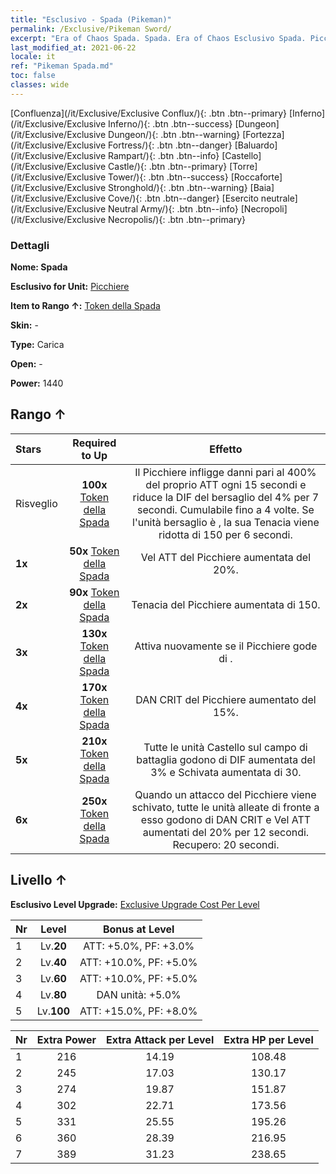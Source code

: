 ```yaml
---
title: "Esclusivo - Spada (Pikeman)"
permalink: /Exclusive/Pikeman Sword/
excerpt: "Era of Chaos Spada. Spada. Era of Chaos Esclusivo Spada. Picchiere Esclusivo."
last_modified_at: 2021-06-22
locale: it
ref: "Pikeman Spada.md"
toc: false
classes: wide
---
```

 [Confluenza](/it/Exclusive/Exclusive Conflux/){: .btn .btn--primary} [Inferno](/it/Exclusive/Exclusive Inferno/){: .btn .btn--success} [Dungeon](/it/Exclusive/Exclusive Dungeon/){: .btn .btn--warning} [Fortezza](/it/Exclusive/Exclusive Fortress/){: .btn .btn--danger} [Baluardo](/it/Exclusive/Exclusive Rampart/){: .btn .btn--info} [Castello](/it/Exclusive/Exclusive Castle/){: .btn .btn--primary} [Torre](/it/Exclusive/Exclusive Tower/){: .btn .btn--success} [Roccaforte](/it/Exclusive/Exclusive Stronghold/){: .btn .btn--warning} [Baia](/it/Exclusive/Exclusive Cove/){: .btn .btn--danger} [Esercito neutrale](/it/Exclusive/Exclusive Neutral Army/){: .btn .btn--info} [Necropoli](/it/Exclusive/Exclusive Necropolis/){: .btn .btn--primary} 

### Dettagli
 **Nome: Spada** 

 **Esclusivo for Unit:** [Picchiere](/it/units/Pikeman/) 

 **Item to Rango ↑:** [Token della Spada](/ItemsIT/con_912/)

 **Skin:** -

 **Type:** Carica

 **Open:** -

 **Power:** 1440

## Rango ↑

  |     Stars    |  Required to Up | Effetto |
  |:-------------|:---------------:|:---------------:|
  |  Risveglio  | **100x** [Token della Spada](/ItemsIT/con_912/) | <Affondo della Lancia Sacra> Il Picchiere infligge danni pari al 400% del proprio ATT ogni 15 secondi e riduce la DIF del bersaglio del 4% per 7 secondi. Cumulabile fino a 4 volte. Se l'unità bersaglio è <stordita>, la sua Tenacia viene ridotta di 150 per 6 secondi. |
  | **1x** <i class="fas fa-star"/> | **50x** [Token della Spada](/ItemsIT/con_912/) | Vel ATT del Picchiere aumentata del 20%. |
  | **2x** <i class="fas fa-star"/> | **90x** [Token della Spada](/ItemsIT/con_912/) | Tenacia del Picchiere aumentata di 150. |
  | **3x** <i class="fas fa-star"/> | **130x** [Token della Spada](/ItemsIT/con_912/) | <Assalto fanatico> Attiva nuovamente <Affondo della Lancia Sacra> se il Picchiere gode di <Morale alto>. |
  | **4x** <i class="fas fa-star"/> | **170x** [Token della Spada](/ItemsIT/con_912/) | DAN CRIT del Picchiere aumentato del 15%. |
  | **5x** <i class="fas fa-star"/> | **210x** [Token della Spada](/ItemsIT/con_912/) | Tutte le unità Castello sul campo di battaglia godono di DIF aumentata del 3% e Schivata aumentata di 30. |
  | **6x** <i class="fas fa-star"/> | **250x** [Token della Spada](/ItemsIT/con_912/) | <Ardimento> Quando un attacco del Picchiere viene schivato, tutte le unità alleate di fronte a esso godono di DAN CRIT e Vel ATT aumentati del 20% per 12 secondi. Recupero: 20 secondi. |


## Livello ↑
 **Esclusivo Level Upgrade:** [Exclusive Upgrade Cost Per Level](/Exclusive/ExclusiveUpgradeCostPerLevel/)

  |  Nr  |   Level  | Bonus at Level |
  |:-----|:--------:|:--------------:|
  | 1 | Lv.**20** | ATT: +5.0%, PF: +3.0% |
  | 2 | Lv.**40** | ATT: +10.0%, PF: +5.0% |
  | 3 | Lv.**60** | ATT: +10.0%, PF: +5.0% |
  | 4 | Lv.**80** | DAN unità: +5.0% |
  | 5 | Lv.**100** | ATT: +15.0%, PF: +8.0% |


  |  Nr  |  Extra Power | Extra Attack per Level | Extra HP per Level |
  |:-----|:--------:|:--------:|:--------:|
  | 1 | 216 | 14.19 | 108.48 |
  | 2 | 245 | 17.03 | 130.17 |
  | 3 | 274 | 19.87 | 151.87 |
  | 4 | 302 | 22.71 | 173.56 |
  | 5 | 331 | 25.55 | 195.26 |
  | 6 | 360 | 28.39 | 216.95 |
  | 7 | 389 | 31.23 | 238.65 |


